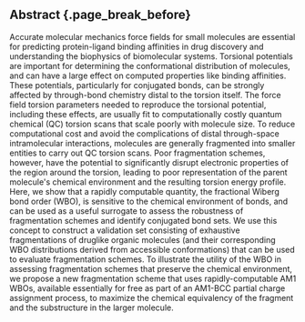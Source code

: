 ## Abstract {.page_break_before}

Accurate molecular mechanics force fields for small molecules are essential for predicting protein-ligand binding
affinities in drug discovery and understanding the biophysics of biomolecular systems. 
Torsional potentials are important for determining the conformational distribution of molecules, and can have a large effect 
on computed properties like binding affinities. 
These potentials, particularly for conjugated bonds, can be strongly affected by through-bond chemistry distal to the torsion itself.
The force field torsion parameters needed to reproduce the torsional potential, including these effects, are usually fit to computationally costly 
quantum chemical (QC) torsion scans that scale poorly with molecule size. 
To reduce computational cost and avoid the complications of distal through-space intramolecular interactions, 
molecules are generally fragmented into smaller entities to carry out QC torsion scans. 
Poor fragmentation schemes, however, have the potential to significantly disrupt
electronic properties of the region around the torsion, leading to poor representation of the parent molecule's chemical environment and the resulting torsion energy profile.
Here, we show that a rapidly computable quantity, the fractional Wiberg bond order (WBO), is sensitive to the chemical
environment of bonds, and can be used as a useful surrogate to assess the robustness of fragmentation schemes and identify 
conjugated bond sets. 
We use this concept to construct a validation set consisting of exhaustive fragmentations of
druglike organic molecules (and their corresponding WBO distributions derived from accessible conformations) that can be used to evaluate fragmentation schemes.
To illustrate the utility of the WBO in assessing fragmentation schemes that preserve the chemical environment, 
we propose a new fragmentation scheme that uses rapidly-computable AM1 WBOs, 
available essentially for free as part of an AM1-BCC partial charge assignment process, 
to maximize the chemical equivalency of the fragment and the substructure in the larger molecule.
